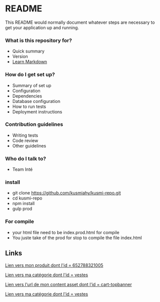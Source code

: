 # README #

This README would normally document whatever steps are necessary to get your application up and running.

### What is this repository for? ###

* Quick summary
* Version
* [Learn Markdown](https://github.com/kusmiahy/kusmi-repo)

### How do I get set up? ###

* Summary of set up
* Configuration
* Dependencies
* Database configuration
* How to run tests
* Deployment instructions

### Contribution guidelines ###

* Writing tests
* Code review
* Other guidelines

### Who do I talk to? ###

* Team Inté

### install ###
* git clone https://github.com/kusmiahy/kusmi-repo.git
* cd kusmi-repo 
* npm install
* gulp prod

### For compile ###
* your html file need to be index.prod.html for compile 
* You juste take of the prod for stop to compile the file index.html 

## Links ##

<!--Lien vers une fiche produit-->
<a href="$url('Product-Show','pid','652788321005')$">Lien vers mon produit dont l'id = 652788321005 </a>
<!-- Lien vers une page categories -->
<a href="$url('Search-Show','cgid','vestes')$">Lien vers ma catégorie dont l'id = vestes</a>
<!-- Lien vers une page de contenu -->
<a href="$url('Page-Show','cid','cart-topbanner')$">Lien vers l'url de mon content asset dont l'id = cart-topbanner</a>
<!-- Lien vers une page seasonal show (noël) -->
<a href="$url('Seasonal-Show','cid','')$">Lien vers ma catégorie dont l'id = vestes</a>